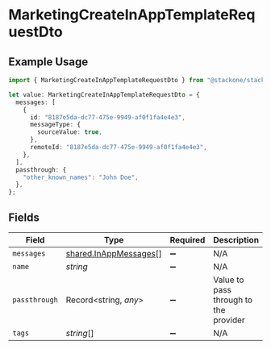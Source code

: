 # MarketingCreateInAppTemplateRequestDto

## Example Usage

```typescript
import { MarketingCreateInAppTemplateRequestDto } from "@stackone/stackone-client-ts/sdk/models/shared";

let value: MarketingCreateInAppTemplateRequestDto = {
  messages: [
    {
      id: "8187e5da-dc77-475e-9949-af0f1fa4e4e3",
      messageType: {
        sourceValue: true,
      },
      remoteId: "8187e5da-dc77-475e-9949-af0f1fa4e4e3",
    },
  ],
  passthrough: {
    "other_known_names": "John Doe",
  },
};
```

## Fields

| Field                                                                 | Type                                                                  | Required                                                              | Description                                                           | Example                                                               |
| --------------------------------------------------------------------- | --------------------------------------------------------------------- | --------------------------------------------------------------------- | --------------------------------------------------------------------- | --------------------------------------------------------------------- |
| `messages`                                                            | [shared.InAppMessages](../../../sdk/models/shared/inappmessages.md)[] | :heavy_minus_sign:                                                    | N/A                                                                   |                                                                       |
| `name`                                                                | *string*                                                              | :heavy_minus_sign:                                                    | N/A                                                                   |                                                                       |
| `passthrough`                                                         | Record<string, *any*>                                                 | :heavy_minus_sign:                                                    | Value to pass through to the provider                                 | {<br/>"other_known_names": "John Doe"<br/>}                           |
| `tags`                                                                | *string*[]                                                            | :heavy_minus_sign:                                                    | N/A                                                                   |                                                                       |